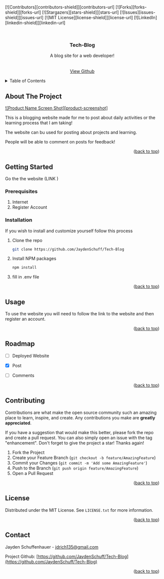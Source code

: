 [![Contributors][contributors-shield]][contributors-url]
[![Forks][forks-shield]][forks-url]
[![Stargazers][stars-shield]][stars-url]
[![Issues][issues-shield]][issues-url]
[![MIT License][license-shield]][license-url]
[![LinkedIn][linkedin-shield]][linkedin-url]

<!-- PROJECT LOGO -->
<br />
<div align="center">
  <h3 align="center">Tech-Blog</h3>

  <p align="center">
    A blog site for a web developer!
    <br />
    <br />
    <br />
    <a href="https://github.com/JaydenSchuff">View Github</a>
  </p>
</div>



<!-- TABLE OF CONTENTS -->
<details>
  <summary>Table of Contents</summary>
  <ol>
    <li>
      <a href="#about-the-project">About the Project</a>
    </li>
    <li>
      <a href="#getting-started">Getting Started</a>
      <ul>
        <li><a href="#prerequisites">Prerequisites</a></li>
        <li><a href="#installation">Installation</a></li>
      </ul>
    </li>
    <li><a href="#usage">Usage</a></li>
    <li><a href="#roadmap">Roadmap</a></li>
    <li><a href="#contributing">Contributing</a></li>
    <li><a href="#license">License</a></li>
    <li><a href="#contact">Contact</a></li>
    <li><a href="#acknowledgments">Acknowledgments</a></li>
  </ol>
</details>



<!-- ABOUT THE PROJECT -->
## About The Project

[![Product Name Screen Shot][product-screenshot]](https://example.com)

This is a blogging website made for me to post about daily activities or the learning process that I am taking!

The website can bu used for posting about projects and learning.

People will be able to comment on posts for feedback!


<p align="right">(<a href="#readme-top">back to top</a>)</p>

<!-- GETTING STARTED -->
## Getting Started

Go the the website (LINK )
<br>

### Prerequisites

1. Internet <br>
2. Register Account

### Installation

If you wish to install and customize yourself follow this process

1. Clone the repo
   ```sh
   git clone https://github.com/JaydenSchuff/Tech-Blog
   ```
2. Install NPM packages
   ```sh
   npm install
   ```
3. fill in .env file

<p align="right">(<a href="#readme-top">back to top</a>)</p>



<!-- USAGE EXAMPLES -->
## Usage


To use the website you will need to follow the link to the website and then register an account.

<p align="right">(<a href="#readme-top">back to top</a>)</p>



<!-- ROADMAP -->
## Roadmap

- [ ] Deployed Website
- [x] Post 
- [ ] Comments


<p align="right">(<a href="#readme-top">back to top</a>)</p>



<!-- CONTRIBUTING -->
## Contributing

Contributions are what make the open source community such an amazing place to learn, inspire, and create. Any contributions you make are **greatly appreciated**.

If you have a suggestion that would make this better, please fork the repo and create a pull request. You can also simply open an issue with the tag "enhancement".
Don't forget to give the project a star! Thanks again!

1. Fork the Project
2. Create your Feature Branch (`git checkout -b feature/AmazingFeature`)
3. Commit your Changes (`git commit -m 'Add some AmazingFeature'`)
4. Push to the Branch (`git push origin feature/AmazingFeature`)
5. Open a Pull Request

<p align="right">(<a href="#readme-top">back to top</a>)</p>



<!-- LICENSE -->
## License

Distributed under the MIT License. See `LICENSE.txt` for more information.

<p align="right">(<a href="#readme-top">back to top</a>)</p>



<!-- CONTACT -->
## Contact

Jayden Schuffenhauer - <a href="mailto:jdrich135@gmail.com"> jdrich135@gmail.com</a>

Project Github: [https://github.com/JaydenSchuff/Tech-Blog](https://github.com/JaydenSchuff/Tech-Blog)

<p align="right">(<a href="#readme-top">back to top</a>)</p>